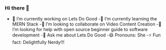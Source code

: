 ### Hi there 👋


- 🔭 I’m currently working on Lets Do Good
 -🌱 I’m currently learning the MERN Stack
 -👯 I’m looking to collaborate on Video Content Creation
 -🤔 I’m looking for help with open source beginner guide to software development
 -💬 Ask me about Lets Do Good
 -😄 Pronouns: She
 -⚡ Fun fact: Delightfully Nerdy!!!


